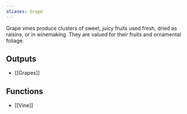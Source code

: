 ```yaml
---
aliases: Grape
---
```

Grape vines produce clusters of sweet, juicy fruits used fresh, dried as raisins, or in winemaking. They are valued for their fruits and ornamental foliage.
## Outputs
- [[Grapes]]
## Functions
- [[Vine]]


